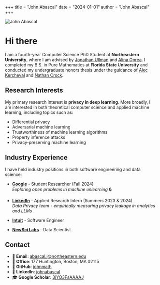 +++
title = "John Abascal"
date = "2024-01-01"
author = "John Abascal"
+++

<div class="profile-section">
  <img src="/terminal-themed-site/profile.svg" alt="John Abascal" class="profile-photo">
  <div class="profile-content">
    
# Hi there

I am a fourth-year Computer Science PhD Student at **Northeastern University**, where I am advised by [Jonathan Ullman](https://www.ccs.neu.edu/home/jullman/) and [Alina Oprea](https://www.ccs.neu.edu/home/alina/). I completed my B.S. in Pure Mathematics at **Florida State University** and conducted my undergraduate honors thesis under the guidance of [Alec Kercheval](https://www.math.fsu.edu/~kercheva/) and [Nathan Crock](https://www.sc.fsu.edu/people?uid=ndc08).

  </div>
</div>

## Research Interests

My primary research interest is **privacy in deep learning**. More broadly, I am interested in both theoretical computer science and applied machine learning, including topics such as:

- Differential privacy
- Adversarial machine learning  
- Trustworthiness of machine learning algorithms
- Property inference attacks
- Privacy-preserving machine learning

## Industry Experience

I have held industry positions in both software engineering and data science:

- **[Google](https://about.google/)** - Student Researcher (Fall 2024)  
  *Exploring open problems in machine unlearning* 🔒

- **[LinkedIn](https://about.linkedin.com/)** - Applied Research Intern (Summers 2023 & 2024)  
  *Data Privacy team - empirically measuring privacy leakage in analytics and LLMs*

- **[Intuit](https://www.intuit.com/)** - Software Engineer

- **[NewSci Labs](https://labs.newsci.ai/)** - Data Scientist

## Contact

- 📧 **Email**: [abascal.j@northeastern.edu](mailto:abascal.j@northeastern.edu)
- 🏢 **Office**: 177 Huntington, Boston, MA 02115
- 🐙 **GitHub**: [johnmath](https://github.com/johnmath)
- 💼 **LinkedIn**: [johnabascal](https://linkedin.com/in/johnabascal)
- 🎓 **Google Scholar**: [3jYQ3FsAAAAJ](https://scholar.google.com/citations?user=3jYQ3FsAAAAJ&hl)